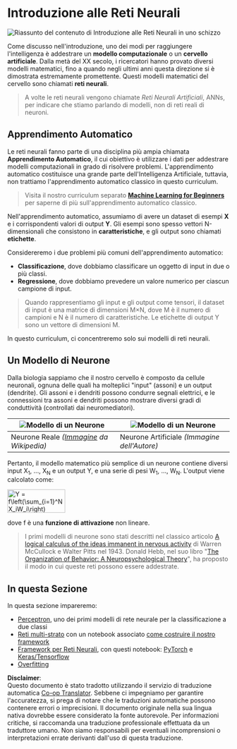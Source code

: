 <!--
CO_OP_TRANSLATOR_METADATA:
{
  "original_hash": "1c6b8c7c1778a35fc1139b7f2aecb7b3",
  "translation_date": "2025-08-26T07:08:12+00:00",
  "source_file": "lessons/3-NeuralNetworks/README.md",
  "language_code": "it"
}
-->
# Introduzione alle Reti Neurali

![Riassunto del contenuto di Introduzione alle Reti Neurali in uno schizzo](../../../../translated_images/ai-neuralnetworks.1c687ae40bc86e834f497844866a26d3e0886650a67a4bbe29442e2f157d3b18.it.png)

Come discusso nell'introduzione, uno dei modi per raggiungere l'intelligenza è addestrare un **modello computazionale** o un **cervello artificiale**. Dalla metà del XX secolo, i ricercatori hanno provato diversi modelli matematici, fino a quando negli ultimi anni questa direzione si è dimostrata estremamente promettente. Questi modelli matematici del cervello sono chiamati **reti neurali**.

> A volte le reti neurali vengono chiamate *Reti Neurali Artificiali*, ANNs, per indicare che stiamo parlando di modelli, non di reti reali di neuroni.

## Apprendimento Automatico

Le reti neurali fanno parte di una disciplina più ampia chiamata **Apprendimento Automatico**, il cui obiettivo è utilizzare i dati per addestrare modelli computazionali in grado di risolvere problemi. L'apprendimento automatico costituisce una grande parte dell'Intelligenza Artificiale, tuttavia, non trattiamo l'apprendimento automatico classico in questo curriculum.

> Visita il nostro curriculum separato **[Machine Learning for Beginners](http://github.com/microsoft/ml-for-beginners)** per saperne di più sull'apprendimento automatico classico.

Nell'apprendimento automatico, assumiamo di avere un dataset di esempi **X** e i corrispondenti valori di output **Y**. Gli esempi sono spesso vettori N-dimensionali che consistono in **caratteristiche**, e gli output sono chiamati **etichette**.

Considereremo i due problemi più comuni dell'apprendimento automatico:

* **Classificazione**, dove dobbiamo classificare un oggetto di input in due o più classi.
* **Regressione**, dove dobbiamo prevedere un valore numerico per ciascun campione di input.

> Quando rappresentiamo gli input e gli output come tensori, il dataset di input è una matrice di dimensioni M×N, dove M è il numero di campioni e N è il numero di caratteristiche. Le etichette di output Y sono un vettore di dimensioni M.

In questo curriculum, ci concentreremo solo sui modelli di reti neurali.

## Un Modello di Neurone

Dalla biologia sappiamo che il nostro cervello è composto da cellule neuronali, ognuna delle quali ha molteplici "input" (assoni) e un output (dendrite). Gli assoni e i dendriti possono condurre segnali elettrici, e le connessioni tra assoni e dendriti possono mostrare diversi gradi di conduttività (controllati dai neuromediatori).

![Modello di un Neurone](../../../../translated_images/synapse-wikipedia.ed20a9e4726ea1c6a3ce8fec51c0b9bec6181946dca0fe4e829bc12fa3bacf01.it.jpg) | ![Modello di un Neurone](../../../../translated_images/artneuron.1a5daa88d20ebe6f5824ddb89fba0bdaaf49f67e8230c1afbec42909df1fc17e.it.png)
----|----
Neurone Reale *([Immagine](https://en.wikipedia.org/wiki/Synapse#/media/File:SynapseSchematic_lines.svg) da Wikipedia)* | Neurone Artificiale *(Immagine dell'Autore)*

Pertanto, il modello matematico più semplice di un neurone contiene diversi input X<sub>1</sub>, ..., X<sub>N</sub> e un output Y, e una serie di pesi W<sub>1</sub>, ..., W<sub>N</sub>. L'output viene calcolato come:

<img src="images/netout.png" alt="Y = f\left(\sum_{i=1}^N X_iW_i\right)" width="131" height="53" align="center"/>

dove f è una **funzione di attivazione** non lineare.

> I primi modelli di neurone sono stati descritti nel classico articolo [A logical calculus of the ideas immanent in nervous activity](https://www.cs.cmu.edu/~./epxing/Class/10715/reading/McCulloch.and.Pitts.pdf) di Warren McCullock e Walter Pitts nel 1943. Donald Hebb, nel suo libro "[The Organization of Behavior: A Neuropsychological Theory](https://books.google.com/books?id=VNetYrB8EBoC)", ha proposto il modo in cui queste reti possono essere addestrate.

## In questa Sezione

In questa sezione impareremo:
* [Perceptron](03-Perceptron/README.md), uno dei primi modelli di rete neurale per la classificazione a due classi
* [Reti multi-strato](04-OwnFramework/README.md) con un notebook associato [come costruire il nostro framework](../../../../lessons/3-NeuralNetworks/04-OwnFramework/OwnFramework.ipynb)
* [Framework per Reti Neurali](05-Frameworks/README.md), con questi notebook: [PyTorch](../../../../lessons/3-NeuralNetworks/05-Frameworks/IntroPyTorch.ipynb) e [Keras/Tensorflow](../../../../lessons/3-NeuralNetworks/05-Frameworks/IntroKerasTF.ipynb)
* [Overfitting](../../../../lessons/3-NeuralNetworks/05-Frameworks)

**Disclaimer**:  
Questo documento è stato tradotto utilizzando il servizio di traduzione automatica [Co-op Translator](https://github.com/Azure/co-op-translator). Sebbene ci impegniamo per garantire l'accuratezza, si prega di notare che le traduzioni automatiche possono contenere errori o imprecisioni. Il documento originale nella sua lingua nativa dovrebbe essere considerato la fonte autorevole. Per informazioni critiche, si raccomanda una traduzione professionale effettuata da un traduttore umano. Non siamo responsabili per eventuali incomprensioni o interpretazioni errate derivanti dall'uso di questa traduzione.